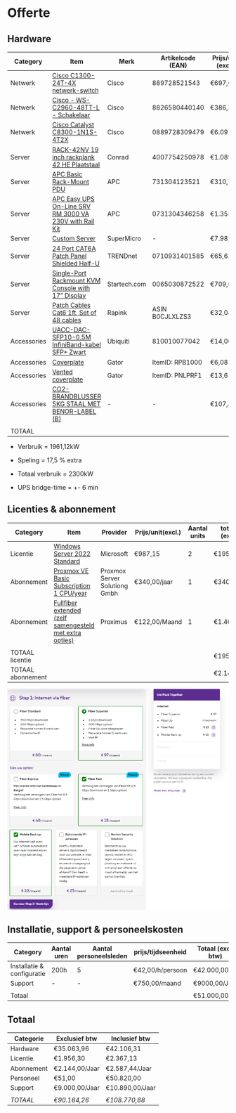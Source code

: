 # Offerte

## Hardware

|Category|Item|Merk|Artikelcode (EAN)|Prijs/unit (excl.)|Aantal units|totale prijs (excl. btw)|totale prijs (incl. btw)|
|---|---|---|---|---|---|---|---|
|Netwerk|[Cisco C1300-24T-4X netwerk-switch](https://www.lasystems.be/nl/cisco-c1300-24t-4x)|Cisco|889728521543|€697,01|2|€1.394,02|€1.686,76|
|Netwerk|[Cisco - WS-C2960-48TT-L - Schakelaar](https://www.amazon.com.be/dp/B000CFX76M/ref=olp-opf-redir?aod=1&ie=UTF8&condition=new&creative=380345&creativeASIN=B000CFX76M)|Cisco|8826580440140|€386,31|3|€1.158,93|€1.467,00|
|Netwerk|[Cisco Catalyst C8300-1N1S- 4T2X](https://www.redshell.nl/cisco-catalyst-c8300-1n1s-4t2x-router-cisco-catalyst/)|Cisco|0889728309479|€6.091,62|2|€12.183,24|€14.741,72|
|Server|[RACK-42NV 19 inch rackplank 42 HE Plaatstaal](https://www.conrad.be/nl/p/rack-42nv-19-inch-rackplank-42-he-plaatstaal-1594656.html)|Conrad|4007754250978|€1.089,00|1|€1.089,00|€1.123,95|
|Server|[APC Basic Rack-Mount PDU](https://azerty.nl/product/apc-basic-rack-mount-pdu-voedingsverdeeleenheid-rack-uitvoering/39947?channable=03bea9736b750033393934372a&utm_campaign=&utm_content=&utm_term=)|APC|731304123521|€310,70|1|€310,70|€375,95|
|Server|[APC Easy UPS On-Line SRV RM 3000 VA 230V with Rail Kit](https://tweakers.net/pricewatch/1371338/apc-easy-ups-on-line-srv-rm-3000-va-230v-with-rail-kit/specificaties/)|APC|0731304346258|€1.355,89|1|€1.355,89|€1.640,63|
|Server|[Custom Server](../Offerte/ServerQuoteUitbreiding.pdf)|SuperMicro|-|€7.982,41|2|€15.964,82|€19.137,43|
|Server|[24 Port CAT6A Patch Panel Shielded Half-U](https://www.amazon.com.be/-/nl/CAT6A-Patch-Panel-Shielded-Half-U/dp/B07M5BT82J?source=ps-sl-shoppingads-lpcontext&ref_=fplfs&ref_=fplfs&psc=1&smid=A3Q3FYJVX702M2)|TRENDnet|0710931401585|€65,62|8|€524,96|€664,48|
|Server|[Single-Port Rackmount KVM Console with 17” Display](https://www.sicomputers.nl/startech-com-kvm-rack-console-single-port-vga-kvm-met-17-lcd-scherm-voor-server-rack-complete-universele-1u-lcd-kvm-lade-met-kabels-en-toebehoren-usb-support-50000-mtbf-qwerty-keyboard-id-895532.html)|Startech.com|0065030872522|€709,69|1|€709,69|€858,72|
|Server|[Patch Cables Cat6 1ft, Set of 48 cables](https://www.amazon.com/Cables-Rapink-Ethernet-Switch-Flexiable/dp/B0CJLXLZS3/ref=sr_1_3?dib=eyJ2IjoiMSJ9.Ui7JPOMhdVSWjfbNH-HuVEPoWor9yjJyJzaziK3WO0Kf7erZMYAzP-Pwk5nFXaCYZa2ptq1pV1TxfAp2yuS99CeV_GuWel-Yq9tWwzNLs5U6aYCsE6dxtv2WITw5OKI5w9i-bVm_zBb3HJO6ALCnF1TIY8by8ij4JFIm0QSLHdxhA_Xq3rA5CtaqU790Ejp8DWoLQp_aUXRAhlWCdSmBR3fXbI5mH409GKbjaiUPtfk.PR14hdASB8j1Pc2XhWUDxchCCMufuR6w4Q8JFlMIrQA&dib_tag=se&keywords=1%2Bfoot%2Bpatch%2Bcable&sr=8-3&th=1&language=en_US&currency=EUR)|Rapink|ASIN B0CJLXLZS3|€32,04|4|€128,16|€162.19|
|Accessories|[UACC-DAC-SFP10-0.5M InfiniBand-kabel SFP+ Zwart](https://maxict.nl/ubiquiti-networks-uacc-dac-sfp10-05m-infiniband-kabel-sfp-zwart-p24039839.html?btwview=in&utm_campaign=)|Ubiquiti|810010077042|€14,00|2|€28,00|€35,46|
|Accessories|[Coverplate](https://www.sweetwater.com/store/detail/RPB1000)|Gator|ItemID: RPB1000|€6,08|9|€54,73|€66,22|
|Accessories|[Vented coverplate](https://www.sweetwater.com/store/detail/PNLPRF1)|Gator|ItemID: PNLPRF1|€13,61|4|€54,42|€65,85|
|Accessories|[CO2-BRANDBLUSSER 5KG STAAL MET BENOR-LABEL (B)](https://www.firediscounter.be/nl/brandblusser-co2-b-5kg-benor.html)|-|-|€107,40|1|€107,40|€129,95|
|||||||||
|TOTAAL||||||€35.063,96|€42.106,31|

- Verbruik = 1961,12kW
- Speling = 17,5 % extra
- Totaal verbruik = 2300kW

- UPS bridge-time = +- 6 min

## Licenties & abonnement

|Category|Item|Provider|Prijs/unit(excl.)|Aantal units|totale prijs (excl. btw)|totale prijs (incl. btw)|
|--|--|--|--|--|--|--|
|Licentie|[Windows Server 2022 Standard](https://www.microsoft.com/nl-be/windows-server/pricing)|Microsoft|€987,15|2|€1956,30|€2.367,13|
|Abonnement|[Proxmox VE Basic Subscription 1 CPU/year](https://shop.proxmox.com/index.php?rp=/store/proxmox-ve-basic)|Proxmox Server Solutiong Gmbh|€340,00/jaar|1|€340,00/jaar|€408,00/jaar|
|Abonnement|[Fullfiber extended (zelf samengesteld met extra opties)](https://www.proximus.be/nl/id_cl_opticalfiber/bedrijven-en-overheden/netwerken/fiber.html)|Proximus|€122,00/Maand|1|€1.464,00/jaar|€1.771,44/jaar|
||||||||
|TOTAAL licentie|||||€1956,30|€2.367,13|
|TOTAAL abonnement|||||€2.144,00/Jaar|€2.587,44/Jaar|

![Overzicht FullFiber Extended + opties](../Offerte/InternetAansluiting.png)

## Installatie, support & personeelskosten

|Category|Aantal uren|Aantal personeelsleden|prijs/tijdseenheid|Totaal (excl. btw)|Totaal (incl. btw)
|---|---|---|---|---|---|
|Installatie & configuratie|200h|5|€42,00/h/persoon|€42.000,00|50.820,00|
|Support|-|-|€750,00/maand|€9000,00/Jaar|€10.890,00/Jaar|
|||||||
|Totaal||||€51.000,00|€61.710,00|

## Totaal

|Categorie|Exclusief btw|Inclusief btw|
|--|--|--|
|Hardware|€35.063,96|€42.106,31|
|Licentie|€1.956,30|€2.367,13|
|Abonnement|€2.144,00/Jaar|€2.587,44/Jaar|
|Personeel|€51,00|€50.820,00|
|Support|€9.000,00/Jaar|€10.890,00/Jaar|
||||
|*TOTAAL*|*€90.164,26*|*€108.770,88*|
